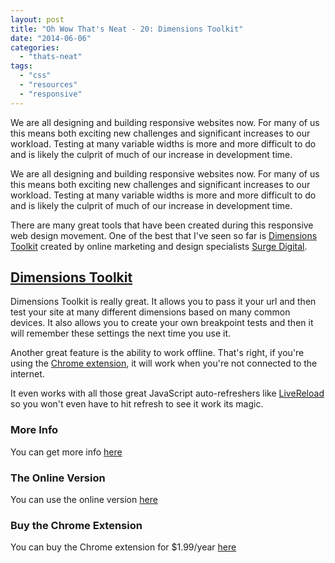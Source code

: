 ```yaml
---
layout: post
title: "Oh Wow That's Neat - 20: Dimensions Toolkit"
date: "2014-06-06"
categories: 
  - "thats-neat"
tags: 
  - "css"
  - "resources"
  - "responsive"
---
```


<p class="intro"><span class="dropcap">W</span>e are all designing and building responsive websites now. For many of us this means both exciting new challenges and significant increases to our workload. Testing at many variable widths is more and more difficult to do and is likely the culprit of much of our increase in development time.</p>

We are all designing and building responsive websites now. For many of us this means both exciting new challenges and significant increases to our workload. Testing at many variable widths is more and more difficult to do and is likely the culprit of much of our increase in development time.

There are many great tools that have been created during this responsive web design movement. One of the best that I've seen so far is [Dimensions Toolkit](http://www.dimensionstoolkit.com/) created by online marketing and design specialists [Surge Digital](http://www.surgedigital.co.uk/).

## [Dimensions Toolkit](http://www.dimensionstoolkit.com/)

Dimensions Toolkit is really great. It allows you to pass it your url and then test your site at many different dimensions based on many common devices. It also allows you to create your own breakpoint tests and then it will remember these settings the next time you use it.

Another great feature is the ability to work offline. That's right, if you're using the [Chrome extension](https://chrome.google.com/webstore/detail/dimensions-toolkit/oajdmmikmphdckpkjgkdofoegppahcak), it will work when you're not connected to the internet.

It even works with all those great JavaScript auto-refreshers like [LiveReload](http://livereload.com/) so you won't even have to hit refresh to see it work its magic.

### More Info

You can get more info [here](http://www.dimensionstoolkit.com/)

### The Online Version

You can use the online version [here](http://www.dimensionstoolkit.com/a/)

### Buy the Chrome Extension

You can buy the Chrome extension for $1.99/year [here](https://chrome.google.com/webstore/detail/dimensions-toolkit/oajdmmikmphdckpkjgkdofoegppahcak)
